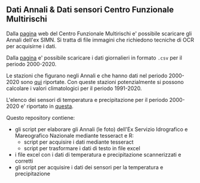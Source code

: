 ## Dati Annali & Dati sensori Centro Funzionale Multirischi

Dalla [pagina](http://centrofunzionale.regione.campania.it/#/pages/documenti/annali) web del Centro Funzionale Multirischi e' possibile scaricare gli Annali dell'ex SIMN. Si tratta di file immagini che richiedono tecniche di OCR per acquisirne i dati.

Dalla [pagina](http://centrofunzionale.regione.campania.it/#/pages/sensori/archivio-termo) e' possibile scaricare i dati giornalieri in formato `.csv` per il periodo 2000-2020.

Le stazioni che figurano negli Annali e che hanno dati nel periodo 2000-2020 sono [qui](./annali.md) riportate. Con queste stazioni potenzialmente si possono calcolare i valori climatologici per il periodo 1991-2020.

L'elenco dei sensori di temperatura e precipitazione per il periodo 2000-2020 e' riportato in [questa](./sensori.md).

Questo repository contiene:

- gli script per elaborare gli Annali (le foto) dell'Ex Servizio Idrografico e Mareografico Nazionale mediante tesseract e R:
  - script per acquisire i dati mediante tesseract
  - script per trasformare i dati di testo in file excel
- i file excel con i dati di temperatura e precipitazione scannerizzati e corretti 
- gli script per acquisire i dati dei sensori per la temperatura e precipitazione



























